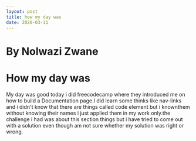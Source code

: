 ```yaml
---
layout: post
title: how my day was
date: 2020-03-11
---
```

# By Nolwazi Zwane

# How my day was

My day was good today i did freecodecamp where they introduced me on how to build a Documentation page.I did learn some thinks like nav-links and i didn't know that there are things called code element but i knownthem without knowing their names i just applied them in my work only.the challenge i had was about this section things but i have tried to come out with a solution even though am not sure whether my solution was right or wrong.
